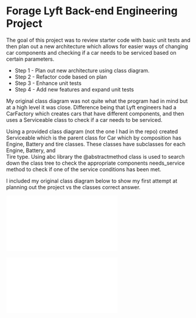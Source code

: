 # Forage Lyft Back-end Engineering Project
The goal of this project was to review starter code with basic unit tests and then plan out a new architecture which
allows for easier ways of changing car components and checking if a car needs to be serviced based on certain 
parameters.

- Step 1 - Plan out new architecture using class diagram.
- Step 2 - Refactor code based on plan
- Step 3 - Enhance unit tests
- Step 4 - Add new features and expand unit tests

My original class diagram was not quite what the program had in mind but at a high level it was close. Difference being
that Lyft engineers had a CarFactory which creates cars that have different components, and then uses a Serviceable
class to check if a car needs to be serviced. 

Using a provided class diagram (not the one I had in the repo) created Serviceable which is the parent class for Car 
which by composition has Engine, Battery and tire classes. These classes have subclasses for each Engine, Battery, and  
Tire type. Using abc library the @abstractmethod class is used to search down the class tree to check the appropriate 
components needs_service method to check if one of the service conditions has been met. 

I included my original class diagram below to show my first attempt at planning out the project vs the classes correct
answer. 

![My UML diagram](UMLdiagram_ChristianFranklin.pdf)

![Courses UML diagram](Course_ClassDiagram.pdf)
